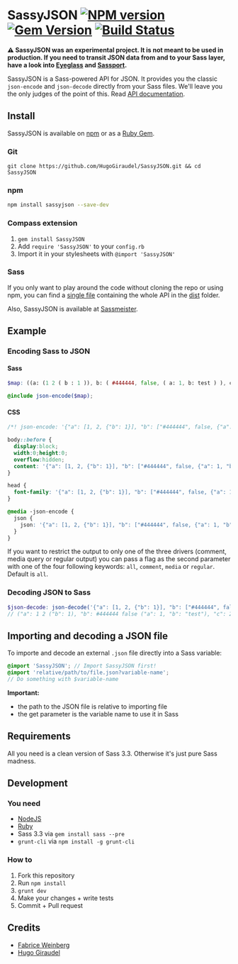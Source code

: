 # SassyJSON [![NPM version](https://badge.fury.io/js/sassyjson.png)](http://badge.fury.io/js/sassyjson) [![Gem Version](https://badge.fury.io/rb/SassyJSON.png)](http://badge.fury.io/rb/SassyJSON) [![Build Status](https://travis-ci.org/HugoGiraudel/SassyJSON.png?branch=master)](https://travis-ci.org/HugoGiraudel/SassyJSON)

**⚠️ SassyJSON was an experimental project. It is not meant to be used in production. If you need to transit JSON data from and to your Sass layer, have a look into [Eyeglass](https://github.com/sass-eyeglass/eyeglass) and [Sassport](https://github.com/davidkpiano/sassport).**

SassyJSON is a Sass-powered API for JSON. It provides you the classic `json-encode` and `json-decode` directly from your Sass files. We'll leave you the only judges of the point of this. Read [API documentation](http://hugogiraudel.com/SassyJSON).

## Install

SassyJSON is available on [npm](https://npmjs.org/) or as a [Ruby Gem](http://rubygems.org/gems/SassyJSON).

### Git

``` git
git clone https://github.com/HugoGiraudel/SassyJSON.git && cd SassyJSON
```

### npm

``` bash
npm install sassyjson --save-dev
```

### Compass extension

1. `gem install SassyJSON`
2. Add `require 'SassyJSON'` to your `config.rb`
3. Import it in your stylesheets with `@import 'SassyJSON'`

### Sass

If you only want to play around the code without cloning the repo or using npm, you can find a [single file](https://github.com/HugoGiraudel/SassyJSON/blob/master/dist/_SassyJSON.scss) containing the whole API in the [dist](https://github.com/HugoGiraudel/SassyJSON/tree/master/dist) folder.

Also, SassyJSON is available at [Sassmeister](http://sassmeister.com/).

## Example

### Encoding Sass to JSON

#### Sass

``` scss
$map: ((a: (1 2 ( b : 1 )), b: ( #444444, false, ( a: 1, b: test ) ), c: (2 3 4 string)));

@include json-encode($map);
```

#### CSS

``` css
/*! json-encode: '{"a": [1, 2, {"b": 1}], "b": ["#444444", false, {"a": 1, "b": "test"}], "c": [2, 3, 4, "string"]}' */

body::before {
  display:block;
  width:0;height:0;
  overflow:hidden;
  content: '{"a": [1, 2, {"b": 1}], "b": ["#444444", false, {"a": 1, "b": "test"}], "c": [2, 3, 4, "string"]}';
}

head {
  font-family: '{"a": [1, 2, {"b": 1}], "b": ["#444444", false, {"a": 1, "b": "test"}], "c": [2, 3, 4, "string"]}';
}

@media -json-encode {
  json {
    json: '{"a": [1, 2, {"b": 1}], "b": ["#444444", false, {"a": 1, "b": "test"}], "c": [2, 3, 4, "string"]}';
  }
}
```

If you want to restrict the output to only one of the three drivers (comment, media query or regular output) you can pass a flag as the second parameter with one of the four following keywords: `all`, `comment`, `media` or `regular`. Default is `all`.

### Decoding JSON to Sass

``` scss
$json-decode: json-decode('{"a": [1, 2, {"b": 1}], "b": ["#444444", false, {"a": 1, "b": "test"}], "c": [2, 3, 4, "string"]}');
// ("a": 1 2 ("b": 1), "b": #444444 false ("a": 1, "b": "test"), "c": 2 3 4 "string")
```

## Importing and decoding a JSON file

To importe and decode an external `.json` file directly into a Sass variable:

``` scss
@import 'SassyJSON'; // Import SassyJSON first!
@import 'relative/path/to/file.json?variable-name';
// Do something with $variable-name
```

**Important:**

* the path to the JSON file is relative to importing file
* the get parameter is the variable name to use it in Sass

## Requirements

All you need is a clean version of Sass 3.3. Otherwise it's just pure Sass madness.

## Development

### You need

  * [NodeJS](http://nodejs.org)
  * [Ruby](https://www.ruby-lang.org/)
  * Sass 3.3 via `gem install sass --pre`
  * `grunt-cli` via `npm install -g grunt-cli`

### How to

  1. Fork this repository
  2. Run `npm install`
  3. `grunt dev`
  4. Make your changes + write tests
  5. Commit + Pull request

## Credits

* [Fabrice Weinberg](http://twitter.com/fweinb)
* [Hugo Giraudel](http://twitter.com/hugogiraudel)

